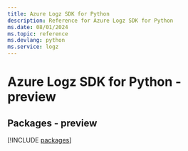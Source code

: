 ```yaml
---
title: Azure Logz SDK for Python
description: Reference for Azure Logz SDK for Python
ms.date: 08/01/2024
ms.topic: reference
ms.devlang: python
ms.service: logz
---
```

# Azure Logz SDK for Python - preview
## Packages - preview
[!INCLUDE [packages](logz-index.md)]